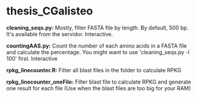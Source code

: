 # thesis_CGalisteo

**cleaning_seqs.py:** Mostly, filter FASTA file by length. By default, 500 bp. It's available from the servidor. Interactive. 

**countingAAS.py:** Count the number of each amino acids in a FASTA file and calculate the percentage. You might want to use 'cleaning_seqs.py -l 100' first. Interactive

**rpkg_linecounter.R:** Filter all blast files in the folder to calculate RPKG

**rpkg_linecounter_oneFile:** Filter blast file to calculate RPKG and generate one result for each file (Use when the blast files are too big for your RAM)

